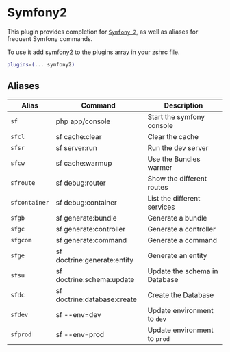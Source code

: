 # Symfony2

This plugin provides completion for [`Symfony 2`](https://symfony.com/), as well
as aliases for frequent Symfony commands.

To use it add symfony2 to the plugins array in your zshrc file.

```bash
plugins=(... symfony2)
```

## Aliases

| Alias         | Command                     | Description                   |
| ------------- | --------------------------- | ----------------------------- |
| `sf`          | php app/console             | Start the symfony console     |
| `sfcl`        | sf cache:clear              | Clear the cache               |
| `sfsr`        | sf server:run               | Run the dev server            |
| `sfcw`        | sf cache:warmup             | Use the Bundles warmer        |
| `sfroute`     | sf debug:router             | Show the different routes     |
| `sfcontainer` | sf debug:container          | List the different services   |
| `sfgb`        | sf generate:bundle          | Generate a bundle             |
| `sfgc`        | sf generate:controller      | Generate a controller         |
| `sfgcom`      | sf generate:command         | Generate a command            |
| `sfge`        | sf doctrine:generate:entity | Generate an entity            |
| `sfsu`        | sf doctrine:schema:update   | Update the schema in Database |
| `sfdc`        | sf doctrine:database:create | Create the Database           |
| `sfdev`       | sf --env=dev                | Update environment to `dev`   |
| `sfprod`      | sf --env=prod               | Update environment to `prod`  |
